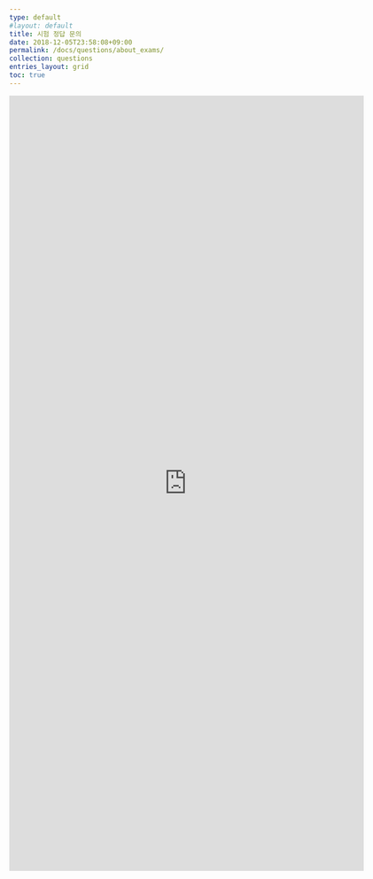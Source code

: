 ```yaml
---
type: default
#layout: default
title: 시험 정답 문의
date: 2018-12-05T23:58:08+09:00
permalink: /docs/questions/about_exams/
collection: questions
entries_layout: grid
toc: true
---
```

<iframe src="https://docs.google.com/forms/d/e/1FAIpQLScF2vqIarx_3eC_rlfNQVzUAmEpKxPxlnfkSONWA9VoJNlOow/viewform?embedded=true" width="640" height="1400" frameborder="0" marginwidth="0" marginheight="0">로드 중...</iframe>